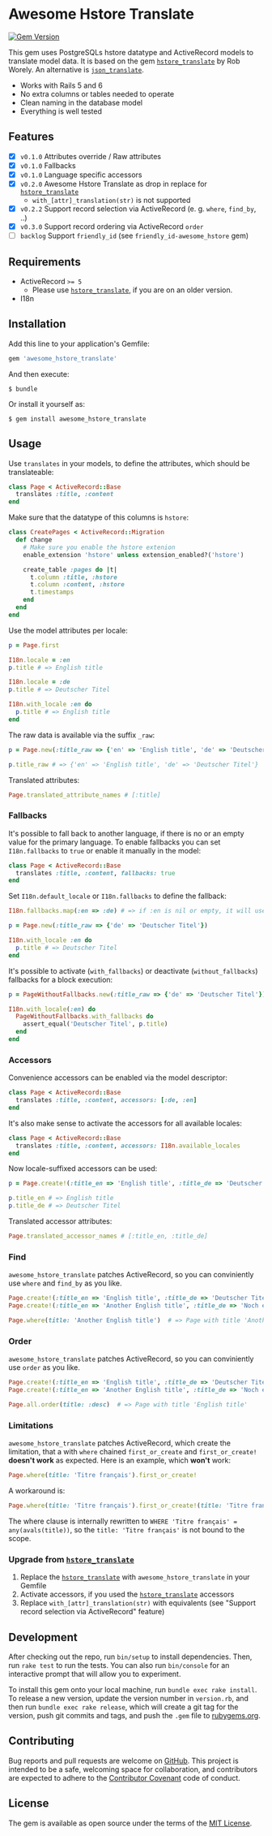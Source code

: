 # Awesome Hstore Translate

[![Gem Version](https://badge.fury.io/rb/awesome_hstore_translate.svg)](https://badge.fury.io/rb/awesome_hstore_translate)

This gem uses PostgreSQLs hstore datatype and ActiveRecord models to translate model data. It is based on the gem
[`hstore_translate`](https://github.com/Leadformance/hstore_translate) by Rob Worely. An alternative is [`json_translate`](https://github.com/cfabianski/json_translate).

- Works with Rails 5 and 6
- No extra columns or tables needed to operate
- Clean naming in the database model
- Everything is well tested

## Features

- [x] `v0.1.0` Attributes override / Raw attributes
- [x] `v0.1.0` Fallbacks
- [x] `v0.1.0` Language specific accessors
- [x] `v0.2.0` Awesome Hstore Translate as drop in replace for [`hstore_translate`](https://github.com/Leadformance/hstore_translate)
  - `with_[attr]_translation(str)` is not supported
- [x] `v0.2.2` Support record selection via ActiveRecord (e. g. `where`, `find_by`, ..)
- [x] `v0.3.0` Support record ordering via ActiveRecord `order`
- [ ] `backlog` Support `friendly_id` (see `friendly_id-awesome_hstore` gem)

## Requirements

- ActiveRecord `>= 5`
  - Please use [`hstore_translate`](https://github.com/Leadformance/hstore_translate), if you are on an older version.
- I18n

## Installation

Add this line to your application's Gemfile:

```ruby
gem 'awesome_hstore_translate'
```

And then execute:

    $ bundle

Or install it yourself as:

    $ gem install awesome_hstore_translate

## Usage

Use `translates` in your models, to define the attributes, which should be translateable:

```ruby
class Page < ActiveRecord::Base
  translates :title, :content
end
```

Make sure that the datatype of this columns is `hstore`:

```ruby
class CreatePages < ActiveRecord::Migration
  def change
    # Make sure you enable the hstore extenion
    enable_extension 'hstore' unless extension_enabled?('hstore')

    create_table :pages do |t|
      t.column :title, :hstore
      t.column :content, :hstore
      t.timestamps
    end
  end
end
```

Use the model attributes per locale:

```ruby
p = Page.first

I18n.locale = :en
p.title # => English title

I18n.locale = :de
p.title # => Deutscher Titel

I18n.with_locale :en do
  p.title # => English title
end
```

The raw data is available via the suffix `_raw`:

```ruby
p = Page.new(:title_raw => {'en' => 'English title', 'de' => 'Deutscher Titel'})

p.title_raw # => {'en' => 'English title', 'de' => 'Deutscher Titel'}
```

Translated attributes:

```ruby
Page.translated_attribute_names # [:title]
```

### Fallbacks

It's possible to fall back to another language, if there is no or an empty value for the primary language. To enable fallbacks you can set `I18n.fallbacks` to `true` or enable it manually in the model:

```ruby
class Page < ActiveRecord::Base
  translates :title, :content, fallbacks: true
end
```

Set `I18n.default_locale` or `I18n.fallbacks` to define the fallback:

```ruby
I18n.fallbacks.map(:en => :de) # => if :en is nil or empty, it will use :de

p = Page.new(:title_raw => {'de' => 'Deutscher Titel'})

I18n.with_locale :en do
  p.title # => Deutscher Titel
end
```

It's possible to activate (`with_fallbacks`) or deactivate (`without_fallbacks`) fallbacks for a block execution:

```ruby
p = PageWithoutFallbacks.new(:title_raw => {'de' => 'Deutscher Titel'})

I18n.with_locale(:en) do
  PageWithoutFallbacks.with_fallbacks do
    assert_equal('Deutscher Titel', p.title)
  end
end
```

### Accessors

Convenience accessors can be enabled via the model descriptor:

```ruby
class Page < ActiveRecord::Base
  translates :title, :content, accessors: [:de, :en]
end
```

It's also make sense to activate the accessors for all available locales:

```ruby
class Page < ActiveRecord::Base
  translates :title, :content, accessors: I18n.available_locales
end
```

Now locale-suffixed accessors can be used:

```ruby
p = Page.create!(:title_en => 'English title', :title_de => 'Deutscher Titel')

p.title_en # => English title
p.title_de # => Deutscher Titel
```

Translated accessor attributes:

```ruby
Page.translated_accessor_names # [:title_en, :title_de]
```

### Find

`awesome_hstore_translate` patches ActiveRecord, so you can conviniently use `where` and `find_by` as you like.

```ruby
Page.create!(:title_en => 'English title', :title_de => 'Deutscher Titel')
Page.create!(:title_en => 'Another English title', :title_de => 'Noch ein Deutscher Titel')

Page.where(title: 'Another English title')  # => Page with title 'Another English title'
```

### Order

`awesome_hstore_translate` patches ActiveRecord, so you can conviniently use `order` as you like.

```ruby
Page.create!(:title_en => 'English title', :title_de => 'Deutscher Titel')
Page.create!(:title_en => 'Another English title', :title_de => 'Noch ein Deutscher Titel')

Page.all.order(title: :desc)  # => Page with title 'English title'
```

### Limitations

`awesome_hstore_translate` patches ActiveRecord, which create the limitation, that a with `where` chained `first_or_create` and `first_or_create!` **doesn't work** as expected.
Here is an example, which **won't** work:

```ruby
Page.where(title: 'Titre français').first_or_create!
```

A workaround is:

```ruby
Page.where(title: 'Titre français').first_or_create!(title: 'Titre français')
```

The where clause is internally rewritten to `WHERE 'Titre français' = any(avals(title))`, so the `title: 'Titre français'` is not bound to the scope.

### Upgrade from [`hstore_translate`](https://github.com/Leadformance/hstore_translate)

1. Replace the [`hstore_translate`](https://github.com/Leadformance/hstore_translate) with `awesome_hstore_translate` in your Gemfile
1. Activate accessors, if you used the [`hstore_translate`](https://github.com/Leadformance/hstore_translate) accessors
1. Replace `with_[attr]_translation(str)` with equivalents (see "Support record selection via ActiveRecord" feature)

## Development

After checking out the repo, run `bin/setup` to install dependencies. Then, run `rake test` to run the tests. You can also run `bin/console` for an interactive prompt that will allow you to experiment.

To install this gem onto your local machine, run `bundle exec rake install`. To release a new version, update the version number in `version.rb`, and then run `bundle exec rake release`, which will create a git tag for the version, push git commits and tags, and push the `.gem` file to [rubygems.org](https://rubygems.org).

## Contributing

Bug reports and pull requests are welcome on [GitHub](https://github.com/openscript/awesome_hstore_translate). This project is intended to be a safe, welcoming space for collaboration, and contributors are expected to adhere to the [Contributor Covenant](http://contributor-covenant.org) code of conduct.

## License

The gem is available as open source under the terms of the [MIT License](http://opensource.org/licenses/MIT).
